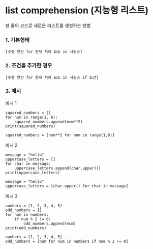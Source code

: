 # list comprehension (지능형 리스트)

한 줄의 코드로 새로운 리스트를 생성하는 방법

### 1. 기본형태
```
[수행 연산 for 현재 처리 요소 in 시퀀스]
```

### 2. 조건을 추가한 경우
```
[수행 연산 for 현재 처리 요소 in 시퀀스 if 조건]
```

### 3. 예시
예시 1
```
squared_numbers = []
for num in range(1, 6):
    squared_numbers.append(num**2)
print(squared_numbers)
```

```
squared_numbers = [num**2 for num in range(1,6)]
```
예시 2
```
message = "hello"
uppercase_letters = []
for char in message:
    uppercase_letters.append(char.upper())
print(uppercase_letters)
```
```
message = "hello"
uppercase_letters = [char.upper() for char in message]
```
예시 3
```
numbers = [1, 2, 3, 4, 5]
odd_numbers = []
for num in numbers:
    if num % 2 != 0:
        odd_numbers.append(num)
print(odd_numbers)
```
```
numbers = [1, 2, 3, 4, 5]
odd_numbers = [num for num in numbers if num % 2 != 0]
```
